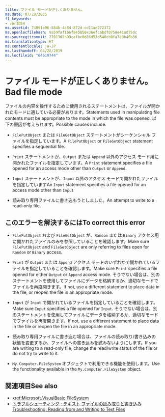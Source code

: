 ```yaml
---
title: ファイル モードが正しくありません。
ms.date: 07/20/2015
f1_keywords:
- vbrID54
ms.assetid: 74891e96-884b-4c8d-872d-cd11ae272372
ms.openlocfilehash: 9a59faf1b6f845858e36efcabdf0758e41ad75dc
ms.sourcegitcommit: 2701302a99cafbe0d86d53d540eb0fa7e9b46b36
ms.translationtype: HT
ms.contentlocale: ja-JP
ms.lasthandoff: 04/28/2019
ms.locfileid: "64619744"
---
```

# <a name="bad-file-mode"></a><span data-ttu-id="0b781-102">ファイル モードが正しくありません。</span><span class="sxs-lookup"><span data-stu-id="0b781-102">Bad file mode</span></span>
<span data-ttu-id="0b781-103">ファイルの内容を操作するために使用されるステートメントは、ファイルが開かれたモードに適している必要があります。</span><span class="sxs-lookup"><span data-stu-id="0b781-103">Statements used in manipulating file contents must be appropriate to the mode in which the file was opened.</span></span> <span data-ttu-id="0b781-104">以下の原因が考えられます。</span><span class="sxs-lookup"><span data-stu-id="0b781-104">Possible causes include:</span></span>  
  
- <span data-ttu-id="0b781-105">`FilePutObject` または `FileGetObject` ステートメントがシーケンシャル ファイルを指定しています。</span><span class="sxs-lookup"><span data-stu-id="0b781-105">A `FilePutObject` or `FileGetObject` statement specifies a sequential file.</span></span>  
  
- <span data-ttu-id="0b781-106">`Print` ステートメントが、`Output` または `Append` 以外のアクセス モード用に開かれたファイルを指定しています。</span><span class="sxs-lookup"><span data-stu-id="0b781-106">A `Print` statement specifies a file opened for an access mode other than `Output` or `Append`.</span></span>  
  
- <span data-ttu-id="0b781-107">`Input` ステートメントが、`Input` 以外のアクセス モードで開かれたファイルを指定しています</span><span class="sxs-lookup"><span data-stu-id="0b781-107">An `Input` statement specifies a file opened for an access mode other than `Input`</span></span>  
  
- <span data-ttu-id="0b781-108">読み取り専用ファイルに書き込もうとしました。</span><span class="sxs-lookup"><span data-stu-id="0b781-108">An attempt to write to a read-only file.</span></span>  
  
## <a name="to-correct-this-error"></a><span data-ttu-id="0b781-109">このエラーを解決するには</span><span class="sxs-lookup"><span data-stu-id="0b781-109">To correct this error</span></span>  
  
- <span data-ttu-id="0b781-110">`FilePutObject` および `FileGetObject` が、`Random` または `Binary` アクセス用に開かれたファイルのみを参照していることを確認します。</span><span class="sxs-lookup"><span data-stu-id="0b781-110">Make sure `FilePutObject` and `FileGetObject` are only referring to files open for `Random` or `Binary` access.</span></span>  
  
- <span data-ttu-id="0b781-111">`Print` が `Output` または `Append` アクセス モードのいずれかで開かれているファイルを指定していることを確認します。</span><span class="sxs-lookup"><span data-stu-id="0b781-111">Make sure `Print` specifies a file opened for either `Output` or `Append` access mode.</span></span> <span data-ttu-id="0b781-112">そうでない場合は、別のステートメントを使用してファイルにデータを格納するか、適切なモードでファイルを再度開きます。</span><span class="sxs-lookup"><span data-stu-id="0b781-112">If not, use a different statement to place data in the file, or reopen the file in an appropriate mode.</span></span>  
  
- <span data-ttu-id="0b781-113">`Input` が `Input` で開かれているファイルを指定していることを確認します。</span><span class="sxs-lookup"><span data-stu-id="0b781-113">Make sure `Input` specifies a file opened for `Input`.</span></span> <span data-ttu-id="0b781-114">そうでない場合は、別のステートメントを使用してファイルにデータを格納するか、適切なモードでファイルを再度開きます。</span><span class="sxs-lookup"><span data-stu-id="0b781-114">If not, use a different statement to place data in the file or reopen the file in an appropriate mode.</span></span>  
  
- <span data-ttu-id="0b781-115">読み取り専用ファイルに書き込む場合は、ファイルの読み取り/書き込みの状態を変更するか、ファイルへの書き込みを試みないようにします。</span><span class="sxs-lookup"><span data-stu-id="0b781-115">If you are writing to a read-only file, change the read/write status of the file or do not try to write to it.</span></span>  
  
- <span data-ttu-id="0b781-116">`My.Computer.FileSystem` オブジェクトで利用できる機能を使用します。</span><span class="sxs-lookup"><span data-stu-id="0b781-116">Use the functionality available in the `My.Computer.FileSystem` object.</span></span>  
  
## <a name="see-also"></a><span data-ttu-id="0b781-117">関連項目</span><span class="sxs-lookup"><span data-stu-id="0b781-117">See also</span></span>

- <xref:Microsoft.VisualBasic.FileSystem>
- [<span data-ttu-id="0b781-118">トラブルシューティング : テキスト ファイルの読み取りと書き込み</span><span class="sxs-lookup"><span data-stu-id="0b781-118">Troubleshooting: Reading from and Writing to Text Files</span></span>](../../../visual-basic/developing-apps/programming/drives-directories-files/troubleshooting-reading-from-and-writing-to-text-files.md)
